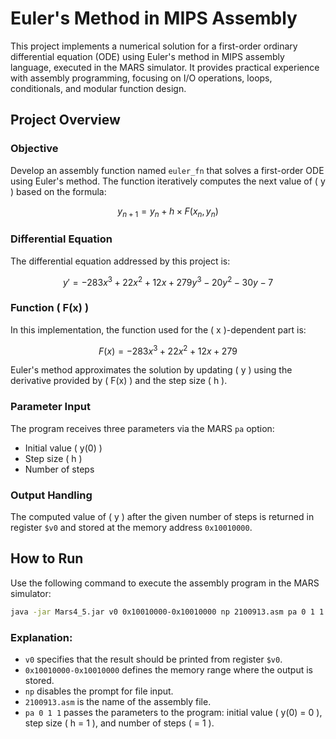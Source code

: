 # Euler's Method in MIPS Assembly

This project implements a numerical solution for a first-order ordinary differential equation (ODE) using Euler's method in MIPS assembly language, executed in the MARS simulator. It provides practical experience with assembly programming, focusing on I/O operations, loops, conditionals, and modular function design.

## Project Overview

### Objective  
Develop an assembly function named `euler_fn` that solves a first-order ODE using Euler's method. The function iteratively computes the next value of \( y \) based on the formula:

$$ y_{n+1} = y_n + h \times F(x_n, y_n) $$

### Differential Equation  
The differential equation addressed by this project is:

$$ y' = -283x^3 + 22x^2 + 12x + 279y^3 - 20y^2 - 30y - 7 $$

### Function \( F(x) \)  
In this implementation, the function used for the \( x \)-dependent part is:

$$ F(x) = -283x^3 + 22x^2 + 12x + 279 $$

Euler's method approximates the solution by updating \( y \) using the derivative provided by \( F(x) \) and the step size \( h \).

### Parameter Input  
The program receives three parameters via the MARS `pa` option:
- Initial value \( y(0) \)
- Step size \( h \)
- Number of steps

### Output Handling  
The computed value of \( y \) after the given number of steps is returned in register `$v0` and stored at the memory address `0x10010000`.

## How to Run

Use the following command to execute the assembly program in the MARS simulator:

```bash
java -jar Mars4_5.jar v0 0x10010000-0x10010000 np 2100913.asm pa 0 1 1
```

### Explanation:
- `v0` specifies that the result should be printed from register `$v0`.
- `0x10010000-0x10010000` defines the memory range where the output is stored.
- `np` disables the prompt for file input.
- `2100913.asm` is the name of the assembly file.
- `pa 0 1 1` passes the parameters to the program: initial value \( y(0) = 0 \), step size \( h = 1 \), and number of steps \( = 1 \).
